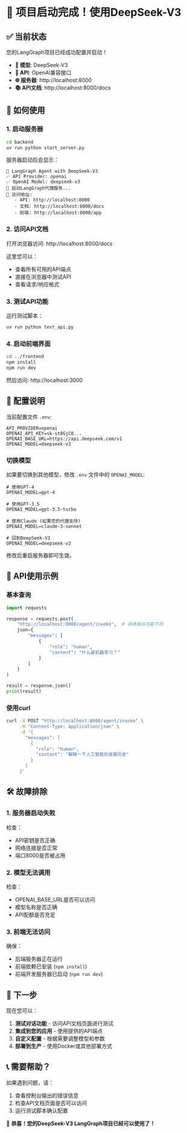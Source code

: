 # 🎉 项目启动完成！使用DeepSeek-V3

## ✅ 当前状态

您的LangGraph项目已经成功配置并启动！

- **🤖 模型**: DeepSeek-V3
- **🔧 API**: OpenAI兼容接口
- **🌐 服务器**: http://localhost:8000
- **📚 API文档**: http://localhost:8000/docs

## 🚀 如何使用

### 1. 启动服务器

```bash
cd backend
uv run python start_server.py
```

服务器启动后会显示：
```
🤖 LangGraph Agent with DeepSeek-V3
✅ API Provider: openai
✅ OpenAI Model: deepseek-v3
🚀 启动LangGraph代理服务...
📍 访问地址:
   - API: http://localhost:8000
   - 文档: http://localhost:8000/docs
   - 前端: http://localhost:8000/app
```

### 2. 访问API文档

打开浏览器访问: http://localhost:8000/docs

这里您可以：
- 查看所有可用的API端点
- 直接在浏览器中测试API
- 查看请求/响应格式

### 3. 测试API功能

运行测试脚本：
```bash
uv run python test_api.py
```

### 4. 启动前端界面

```bash
cd ../frontend
npm install
npm run dev
```

然后访问: http://localhost:3000

## 🔧 配置说明

当前配置文件 `.env`:
```env
API_PROVIDER=openai
OPENAI_API_KEY=sk-st8GjC8...
OPENAI_BASE_URL=https://api.deepseek.com/v1
OPENAI_MODEL=deepseek-v3
```

### 切换模型

如果要切换到其他模型，修改 `.env` 文件中的 `OPENAI_MODEL`:

```env
# 使用GPT-4
OPENAI_MODEL=gpt-4

# 使用GPT-3.5
OPENAI_MODEL=gpt-3.5-turbo

# 使用Claude (如果您的代理支持)
OPENAI_MODEL=claude-3-sonnet

# 回到DeepSeek-V3
OPENAI_MODEL=deepseek-v3
```

修改后重启服务器即可生效。

## 📝 API使用示例

### 基本查询

```python
import requests

response = requests.post(
    "http://localhost:8000/agent/invoke",  # 具体端点可能不同
    json={
        "messages": [
            {
                "role": "human", 
                "content": "什么是机器学习？"
            }
        ]
    }
)

result = response.json()
print(result)
```

### 使用curl

```bash
curl -X POST "http://localhost:8000/agent/invoke" \
     -H "Content-Type: application/json" \
     -d '{
       "messages": [
         {
           "role": "human",
           "content": "解释一下人工智能的发展历史"
         }
       ]
     }'
```

## 🛠️ 故障排除

### 1. 服务器启动失败

检查：
- API密钥是否正确
- 网络连接是否正常
- 端口8000是否被占用

### 2. 模型无法调用

检查：
- OPENAI_BASE_URL是否可以访问
- 模型名称是否正确
- API配额是否充足

### 3. 前端无法访问

确保：
- 后端服务器正在运行
- 前端依赖已安装 (`npm install`)
- 前端开发服务器已启动 (`npm run dev`)

## 🎯 下一步

现在您可以：

1. **测试对话功能** - 访问API文档页面进行测试
2. **集成到您的应用** - 使用提供的API端点
3. **自定义配置** - 根据需要调整模型和参数
4. **部署到生产** - 使用Docker或其他部署方式

## 📞 需要帮助？

如果遇到问题，请：
1. 查看控制台输出的错误信息
2. 检查API文档页面是否可以访问
3. 运行测试脚本确认配置

🎉 **恭喜！您的DeepSeek-V3 LangGraph项目已经可以使用了！**
